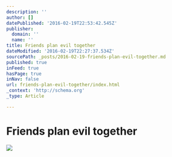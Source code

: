 ```yaml
---
description: ''
author: []
datePublished: '2016-02-19T22:53:42.545Z'
publisher:
  domain: ''
  name: ''
title: Friends plan evil together
dateModified: '2016-02-19T22:27:37.534Z'
sourcePath: _posts/2016-02-19-friends-plan-evil-together.md
published: true
inFeed: true
hasPage: true
inNav: false
url: friends-plan-evil-together/index.html
_context: 'http://schema.org'
_type: Article

---
```

# Friends plan evil together
![](https://the-grid-user-content.s3-us-west-2.amazonaws.com/de325c71-250a-4c18-810e-7cab2f3a1ce4.png)